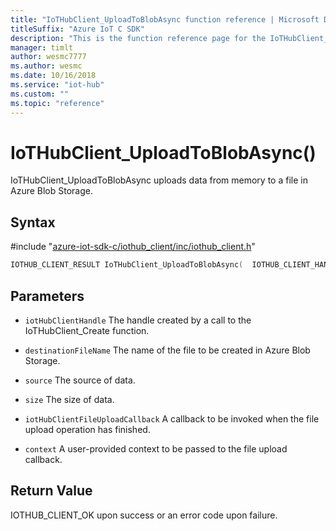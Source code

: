 ```yaml
---                             
title: "IoTHubClient_UploadToBlobAsync function reference | Microsoft Docs" 
titleSuffix: "Azure IoT C SDK"            
description: "This is the function reference page for the IoTHubClient_UploadToBlobAsync() function in the Azure IoT C SDK. This SDK is used with Azure IoT Hub and Azure IoT Hub Device Provisioning Service"            
manager: timlt                 
author: wesmc7777              
ms.author: wesmc               
ms.date: 10/16/2018                    
ms.service: "iot-hub"             
ms.custom: ""                
ms.topic: "reference"        
---                            
```


# IoTHubClient_UploadToBlobAsync()

IoTHubClient_UploadToBlobAsync uploads data from memory to a file in Azure Blob Storage.

## Syntax

\#include "[azure-iot-sdk-c/iothub_client/inc/iothub_client.h](../iothub-client-h.md)"  
```C
IOTHUB_CLIENT_RESULT IoTHubClient_UploadToBlobAsync(  IOTHUB_CLIENT_HANDLE  C2);
```

## Parameters
* `iotHubClientHandle` The handle created by a call to the IoTHubClient_Create function. 

* `destinationFileName` The name of the file to be created in Azure Blob Storage. 

* `source` The source of data. 

* `size` The size of data. 

* `iotHubClientFileUploadCallback` A callback to be invoked when the file upload operation has finished. 

* `context` A user-provided context to be passed to the file upload callback.

## Return Value
IOTHUB_CLIENT_OK upon success or an error code upon failure.

